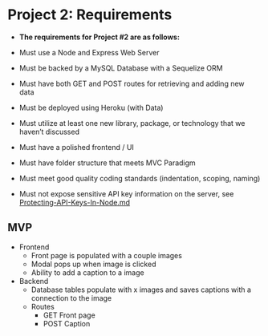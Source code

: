 # Project 2: Requirements

* **The requirements for Project #2 are as follows:**

* Must use a Node and Express Web Server

* Must be backed by a MySQL Database with a Sequelize ORM  

* Must have both GET and POST routes for retrieving and adding new data

* Must be deployed using Heroku (with Data)

* Must utilize at least one new library, package, or technology that we haven’t discussed

* Must have a polished frontend / UI 

* Must have folder structure that meets MVC Paradigm

* Must meet good quality coding standards (indentation, scoping, naming)

* Must not expose sensitive API key information on the server, see [Protecting-API-Keys-In-Node.md](../../../../01-Class-Content/10-nodejs/03-Supplemental/Protecting-API-Keys-In-Node.md)

## MVP
- Frontend
  - Front page is populated with a couple images
  - Modal pops up when image is clicked
  - Ability to add a caption to a image
- Backend
  - Database tables populate with x images and saves captions with a connection to the image
  - Routes
    - GET Front page
    - POST Caption
